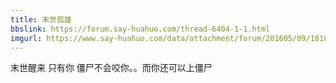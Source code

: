 ```yaml
---
title: 末世孤雄
bbslink: https://forum.say-huahuo.com/thread-6404-1-1.html
imgurl: https://www.say-huahuo.com/data/attachment/forum/201605/09/181820eallclx7z09bpb0l.jpg
---
```


末世醒来 只有你 僵尸不会咬你。。而你还可以上僵尸<!--more-->
